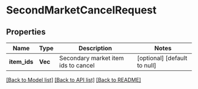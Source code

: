 # SecondMarketCancelRequest

## Properties
Name | Type | Description | Notes
------------ | ------------- | ------------- | -------------
**item_ids** | **Vec<String>** | Secondary market item ids to cancel | [optional] [default to null]

[[Back to Model list]](../README.md#documentation-for-models) [[Back to API list]](../README.md#documentation-for-api-endpoints) [[Back to README]](../README.md)


